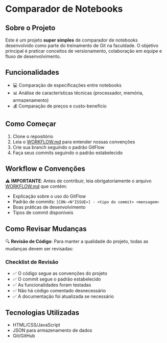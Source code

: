# Comparador de Notebooks

## Sobre o Projeto

Este é um projeto **super simples** de comparador de notebooks desenvolvido como parte do treinamento de Git na faculdade. O objetivo principal é praticar conceitos de versionamento, colaboração em equipe e fluxo de desenvolvimento.

## Funcionalidades

- 💻 Comparação de especificações entre notebooks
- 📊 Análise de características técnicas (processador, memória, armazenamento)
- 💰 Comparação de preços e custo-benefício

## Como Começar

1. Clone o repositório
2. Leia o [WORKFLOW.md](./WORKFLOW.md) para entender nossas convenções
3. Crie sua branch seguindo o padrão GitFlow
4. Faça seus commits seguindo o padrão estabelecido

## Workflow e Convenções

⚠️ **IMPORTANTE**: Antes de contribuir, leia obrigatoriamente o arquivo [WORKFLOW.md](./WORKFLOW.md) que contém:

- Explicação sobre o uso do GitFlow
- Padrão de commits: `[CON-<N°ISSUE>] - <tipo do commit> <mensagem>`
- Boas práticas de desenvolvimento
- Tipos de commit disponíveis

## Como Revisar Mudanças

🔍 **Revisão de Código**: Para manter a qualidade do projeto, todas as mudanças devem ser revisadas:


### Checklist de Revisão

- ✅ O código segue as convenções do projeto
- ✅ O commit segue o padrão estabelecido
- ✅ As funcionalidades foram testadas
- ✅ Não há código comentado desnecessário
- ✅ A documentação foi atualizada se necessário

## Tecnologias Utilizadas

- HTML/CSS/JavaScript
- JSON para armazenamento de dados
- Git/GitHub